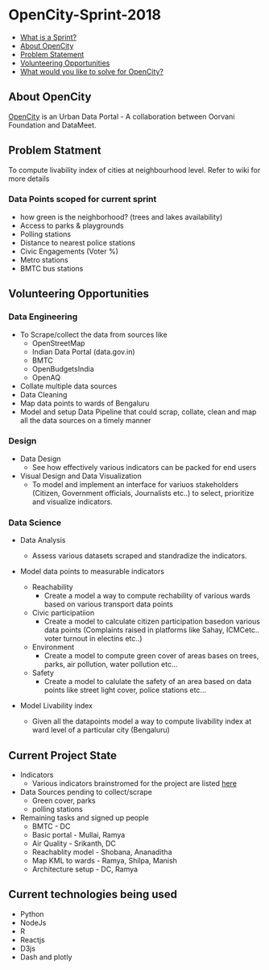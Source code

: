 # OpenCity-Sprint-2018
- [What is a Sprint?](https://github.com/DataKind-BLR/Sprint/wiki)
- [About OpenCity](https://github.com/DataKind-BLR/OpenCity-Sprint-2018/blob/master/README.md#about-opencity)
- [Problem Statement](https://github.com/DataKind-BLR/OpenCity-Sprint-2018/wiki)
- [Volunteering Opportunities](https://github.com/DataKind-BLR/OpenCity-Sprint-2018/master/README.md#Volunteering-Opportunities)
- [What would you like to solve for OpenCity?](https://github.com/DataKind-BLR/OpenCity-Sprint-2018/issues)

## About OpenCity

[OpenCity](http://opencity.in//) is an Urban Data Portal - A collaboration between Oorvani Foundation and DataMeet. 


## Problem Statment
  To compute livability index of cities at neighbourhood level. Refer to wiki for more details

### Data Points scoped for current sprint
- how green is the neighborhood? (trees and lakes availability) 
- Access to parks & playgrounds
- Polling stations
- Distance to nearest police stations
- Civic Engagements (Voter %)
- Metro stations
- BMTC bus stations
 
## Volunteering Opportunities
  ### Data Engineering
  - To Scrape/collect the data from sources like
    - OpenStreetMap
    - Indian Data Portal (data.gov.in)
    - BMTC
    - OpenBudgetsIndia
    - OpenAQ
  - Collate multiple data sources
  - Data Cleaning
  - Map data points to wards of Bengaluru
  - Model and setup Data Pipeline that could scrap, collate, clean and map all the data sources on a timely manner
  ### Design
  - Data Design
    - See how effectively various indicators can be packed for end users
  - Visual Design and Data Visualization
    - To model and implement an interface for variuos stakeholders (Citizen, Government officials, Journalists etc..) to select, prioritize and visualize indicators.
     
  ### Data Science
  - Data Analysis
    - Assess various datasets scraped and standradize the indicators.
    
  - Model data points to measurable indicators
  
    - Reachability
      - Create a model a way to compute rechability of various wards based on various transport data points
    - Civic participatiion
      - Create a model to calculate citizen participation basedon various data points (Complaints raised in platforms like Sahay, ICMCetc.. voter turnout in electins etc..) 
    - Environment
      - Create a model to compute green cover of areas bases on trees, parks, air pollution, water pollution etc...  
    - Safety
      - Create a model to calulate the safety of an area based on data points like street light cover, police stations etc... 
  
  - Model Livability index
    - Given all the datapoints model a way to compute livability index at ward level of a particular city (Bengaluru)

## Current Project State
  - Indicators
    - Various indicators brainstromed for the project are listed [here](https://docs.google.com/spreadsheets/d/1yrmouKdaCkhYW6U-Kh0UhcDiSBooThtr9fjFY6VgWTU/edit#gid=0)
  - Data Sources pending to collect/scrape
    - Green cover, parks
    - polling stations
  - Remaining tasks and signed up people
    - BMTC - DC
    - Basic portal - Mullai, Ramya
    - Air Quality - Srikanth, DC
    - Reachablity model - Shobana, Ananaditha
    - Map KML to wards - Ramya, Shilpa, Manish
    - Architecture setup - DC, Ramya

## Current technologies being used
- Python
- NodeJs
- R
- Reactjs
- D3js
- Dash and plotly
